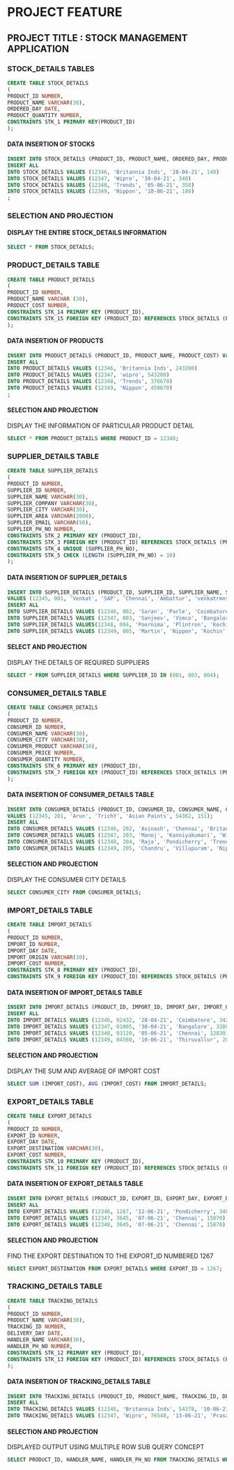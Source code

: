  # PROJECT FEATURE
   
## PROJECT TITLE : STOCK MANAGEMENT APPLICATION 
   
### STOCK_DETAILS TABLES
    
```sql 
CREATE TABLE STOCK_DETAILS                          
(
PRODUCT_ID NUMBER,
PRODUCT_NAME VARCHAR(30),
ORDERED_DAY DATE,
PRODUCT_QUANTITY NUMBER,
CONSTRAINTS STK_1 PRIMARY KEY(PRODUCT_ID)
);
```

#### DATA INSERTION OF STOCKS

```sql 
INSERT INTO STOCK_DETAILS (PRODUCT_ID, PRODUCT_NAME, ORDERED_DAY, PRODUCT_QUANTITY) VALUES (12345,'Asian Paints', '02-05-21', 100)
INSERT ALL
INTO STOCK_DETAILS VALUES (12346, 'Britannia Inds', '28-04-21', 140)
INTO STOCK_DETAILS VALUES (12347, 'Wipro', '30-04-21', 340)
INTO STOCK_DETAILS VALUES (12348, 'Trends', '05-06-21', 358)
INTO STOCK_DETAILS VALUES (12349, 'Nippon', '10-06-21', 180)
;
```

### SELECTION AND PROJECTION 

#### DISPLAY THE ENTIRE STOCK_DETAILS INFORMATION

``` sql
SELECT * FROM STOCK_DETAILS;
```

### PRODUCT_DETAILS TABLE

```sql
CREATE TABLE PRODUCT_DETAILS
(
PRODUCT_ID NUMBER,
PRODUCT_NAME VARCHAR (30),
PRODUCT_COST NUMBER,
CONSTRAINTS STK_14 PRIMARY KEY (PRODUCT_ID),
CONSTRAINTS STK_15 FOREIGN KEY (PRODUCT_ID) REFERENCES STOCK_DETAILS (PRODUCT_ID)
);
```

#### DATA INSERTION OF PRODUCTS

```sql
INSERT INTO PRODUCT_DETAILS (PRODUCT_ID, PRODUCT_NAME, PRODUCT_COST) VALUES (12345, 'Asian Paints', 340674);
INSERT ALL
INTO PRODUCT_DETAILS VALUES (12346, 'Britannia Inds', 243200)
INTO PRODUCT_DETAILS VALUES (12347, 'wipro', 543200)
INTO PRODUCT_DETAILS VALUES (12348, 'Trends', 376670)
INTO PRODUCT_DETAILS VALUES (12349, 'Nippon', 450670)
;
```
#### SELECTION AND PROJECTION

DISPLAY THE INFORMATION OF PARTICULAR PRODUCT DETAIL

```sql 
SELECT * FROM PRODUCT_DETAILS WHERE PRODUCT_ID = 12348;
```

### SUPPLIER_DETAILS TABLE

``` sql 
CREATE TABLE SUPPLIER_DETAILS                       
(
PRODUCT_ID NUMBER,
SUPPLIER_ID NUMBER,
SUPPLIER_NAME VARCHAR(30),
SUPPLIER_COMPANY VARCHAR(30),
SUPPLIER_CITY VARCHAR(30),
SUPPLIER_AREA VARCHAR(2000),
SUPPLIER_EMAIL VARCHAR(50),
SUPPLIER_PH_NO NUMBER,
CONSTRAINTS STK_2 PRIMARY KEY (PRODUCT_ID),
CONSTRAINTS STK_3 FOREIGN KEY (PRODUCT_ID) REFERENCES STOCK_DETAILS (PRODUCT_ID),
CONSTRAINTS STK_4 UNIQUE (SUPPLIER_PH_NO),
CONSTRAINTS STK_5 CHECK (LENGTH (SUPPLIER_PH_NO) = 10)
);
```

#### DATA INSERTION OF SUPPLIER_DETAILS

```sql 
INSERT INTO SUPPLIER_DETAILS (PRODUCT_ID, SUPPLIER_ID, SUPPLIER_NAME, SUPPLIER_COMPANY, SUPPLIER_CITY, SUPPLIER_AREA, SUPPLIER_EMAIL, SUPPLIER_PH_NO)
VALUES (12345, 001, 'Venkat', 'SAP', 'Chennai', 'Ambattur', 'venkatrmns@gmail.com', 3457823456);
INSERT ALL
INTO SUPPLIER_DETAILS VALUES (12346, 002, 'Saran', 'Parle', 'Coimbatore', 'MKV', 'saranravi@gmail.com', 8785643290)
INTO SUPPLIER_DETAILS VALUES (12347, 003, 'Sanjeev', 'Vimco', 'Bangalore', 'tend_IT_park', 'sanjeevprasad@gmail.com', 7384562918)
INTO SUPPLIER_DETAILS VALUES(12348, 004, 'Poornima', 'Plintron', 'Kochin', 'Kaloor', 'dpoorni.d@gmail.com', 9873452613)
INTO SUPPLIER_DETAILS VALUES (12349, 005, 'Martin', 'Nippon', 'Kochin', 'Edapally', 'martinrobert@gmail.com', 6345789274)
```

#### SELECT AND PROJECTION

DISPLAY THE DETAILS OF REQUIRED SUPPLIERS

```sql
SELECT * FROM SUPPLIER_DETAILS WHERE SUPPLIER_ID IN (001, 003, 004);
```

### CONSUMER_DETAILS TABLE

```sql 
CREATE TABLE CONSUMER_DETAILS                  
(
PRODUCT_ID NUMBER,
CONSUMER_ID NUMBER,
CONSUMER_NAME VARCHAR(30),
CONSUMER_CITY VARCHAR(30),
CONSUMER_PRODUCT VARCHAR(30),
CONSUMER_PRICE NUMBER,
CONSUMER_QUANTITY NUMBER,
CONSTRAINTS STK_6 PRIMARY KEY (PRODUCT_ID),
CONSTRAINTS STK_7 FOREIGN KEY (PRODUCT_ID) REFERENCES STOCK_DETAILS (PRODUCT_ID)
);
```

#### DATA INSERTION OF CONSUMER_DETAILS TABLE

```sql
INSERT INTO CONSUMER_DETAILS (PRODUCT_ID, CONSUMER_ID, CONSUMER_NAME, CONSUMER_CITY, CONSUMER_PRODUCT, CONSUMER_PRICE, CONSUMER_QUANTITY) 
VALUES (12345, 201, 'Arun', 'TrichY', 'Asian Paints', 54362, 151);
INSERT ALL
INTO CONSUMER_DETAILS VALUES (12346, 202, 'Avinash', 'Chennai', 'Britannia Inds', 63540, 100)
INTO CONSUMER_DETAILS VALUES (12347, 203, 'Manoj', 'Kanniyakumari', 'Wipro', 73645, 250)
INTO CONSUMER_DETAILS VALUES (12348, 204, 'Raja', 'Pondicherry', 'Trends', 45637, 190)
INTO CONSUMER_DETAILS VALUES (12349, 205, 'Chandru', 'Villupuram', 'Nippon', 76453, 176);
```


#### SELECTION AND PROJECTION

DISPLAY THE CONSUMER CITY DETAILS

```sql 
SELECT CONSUMER_CITY FROM CONSUMER_DETAILS;
```

### IMPORT_DETAILS TABLE

```sql 
CREATE TABLE IMPORT_DETAILS                   
(
PRODUCT_ID NUMBER,
IMPORT_ID NUMBER,
IMPORT_DAY DATE,
IMPORT_ORIGIN VARCHAR(30),
IMPORT_COST NUMBER,
CONSTRAINTS STK_8 PRIMARY KEY (PRODUCT_ID),
CONSTRAINTS STK_9 FOREIGN KEY (PRODUCT_ID) REFERENCES STOCK_DETAILS (PRODUCT_ID));
```

#### DATA INSERTION OF IMPORT_DETAILS TABLE

```sql
INSERT INTO IMPORT_DETAILS (PRODUCT_ID, IMPORT_ID, IMPORT_DAY, IMPORT_ORIGIN, IMPORT_COST) VALUES (12345, 01032, '02-05-21', 'Chennai', 14609);
INSERT ALL 
INTO IMPORT_DETAILS VALUES (12346, 02432, '28-04-21', 'Coimbatore', 34260)
INTO IMPORT_DETAILS VALUES (12347, 01005, '30-04-21', 'Bangalore', 32089)
INTO IMPORT_DETAILS VALUES (12348, 03120, '05-06-21', 'Chennai', 12830)
INTO IMPORT_DETAILS VALUES (12349, 04560, '10-06-21', 'Thiruvallur', 20683);
```

#### SELECTION AND PROJECTION

DISPLAY THE SUM AND AVERAGE OF IMPORT COST

```sql
SELECT SUM (IMPORT_COST), AVG (IMPORT_COST) FROM IMPORT_DETAILS; 
```

### EXPORT_DETAILS TABLE

```sql 
CREATE TABLE EXPORT_DETAILS             
(
PRODUCT_ID NUMBER,
EXPORT_ID NUMBER,
EXPORT_DAY DATE,
EXPORT_DESTINATION VARCHAR(30),
EXPORT_COST NUMBER,
CONSTRAINTS STK_10 PRIMARY KEY (PRODUCT_ID),
CONSTRAINTS STK_11 FOREIGN KEY (PRODUCT_ID) REFERENCES STOCK_DETAILS (PRODUCT_ID));
```

#### DATA INSERTION OF EXPORT_DETAILS TABLE

```sql
INSERT INTO EXPORT_DETAILS (PRODUCT_ID, EXPORT_ID, EXPORT_DAY, EXPORT_DESTINATION, EXPORT_COST) VALUES (12345, 2437, '05-06-21', 'Trichy', 25490);
INSERT ALL 
INTO EXPORT_DETAILS VALUES (12346, 1267, '12-06-21', 'Pondicherry', 34890)
INTO EXPORT_DETAILS VALUES (12347, 3645, '07-06-21', 'Chennai', 15870)
INTO EXPORT_DETAILS VALUES (12348, 3645, '07-06-21', 'Chennai', 15870);
```

#### SELECTION AND PROJECTION

FIND THE EXPORT DESTINATION TO THE EXPORT_ID NUMBERED 1267

```sql 
SELECT EXPORT_DESTINATION FROM EXPORT_DETAILS WHERE EXPORT_ID = 1267;
```

### TRACKING_DETAILS TABLE

```sql
CREATE TABLE TRACKING_DETAILS                  
(
PRODUCT_ID NUMBER,
PRODUCT_NAME VARCHAR(30),
TRACKING_ID NUMBER,
DELIVERY_DAY DATE,
HANDLER_NAME VARCHAR(30),
HANDLER_PH_NO NUMBER,
CONSTRAINTS STK_12 PRIMARY KEY (PRODUCT_ID),
CONSTRAINTS STK_13 FOREIGN KEY (PRODUCT_ID) REFERENCES STOCK_DETAILS (PRODUCT_ID)
);
```

#### DATA INSERTION OF TRACKING_DETAILS TABLE

```sql
INSERT INTO TRACKING_DETAILS (PRODUCT_ID, PRODUCT_NAME, TRACKING_ID, DELIVERY_DAY, HANDLER_NAME, HANDLER_PH_NO) VALUES (12345, 'Asian Paints', 87645, '15-06-21', 'Ajay', 7895431270);
INSERT ALL
INTO TRACKING_DETAILS VALUES (12346, 'Britannia Inds', 54378, '10-06-21', 'Raj', 6345789231)
INTO TRACKING_DETAILS VALUES (12347, 'Wipro', 76548, '13-06-21', 'Prasad', 9867543290);
```

#### SELECTION AND PROJECTION

DISPLAYED OUTPUT USING MULTIPLE ROW SUB QUERY CONCEPT

```sql
SELECT PRODUCT_ID, HANDLER_NAME, HANDLER_PH_NO FROM TRACKING_DETAILS WHERE PRODUCT_ID IN (SELECT PRODUCT_ID FROM TRACKING_DETAILS WHERE PRODUCT_ID IN (12345, 12347));
```




###